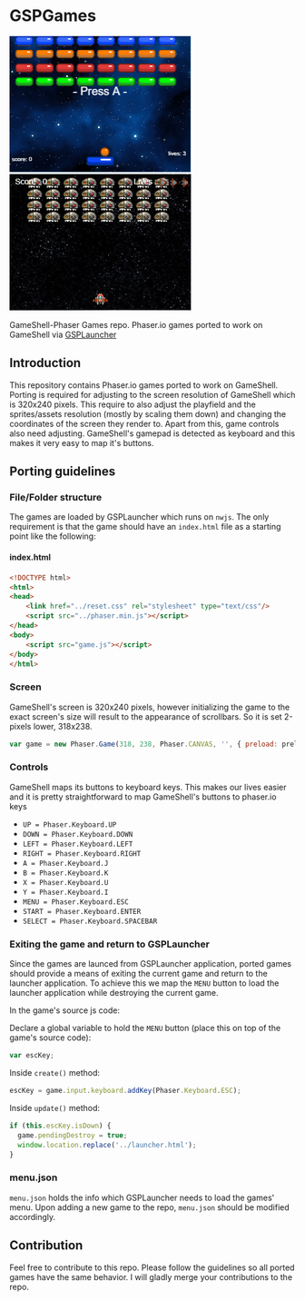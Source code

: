 # GSPGames
![alt text](../common/Breakout.png "Breakout") ![alt text](../common/Invaders.png "Invaders")


GameShell-Phaser Games repo. Phaser.io games ported to work on GameShell via [GSPLauncher](https://github.com/pleft/GSPLauncher)

## Introduction
This repository contains Phaser.io games ported to work on GameShell. Porting is required for adjusting to the screen resolution of GameShell which is 320x240 pixels. This require to also adjust the playfield and the sprites/assets resolution (mostly by scaling them down) and changing the coordinates of the screen they render to. Apart from this, game controls also need adjusting. GameShell's gamepad is detected as keyboard and this makes it very easy to map it's buttons.

## Porting guidelines

### File/Folder structure
The games are loaded by GSPLauncher which runs on `nwjs`. The only requirement is that the game should have an `index.html` file as a starting point like the following:

#### index.html
```html
<!DOCTYPE html>
<html>
<head>
    <link href="../reset.css" rel="stylesheet" type="text/css"/>
    <script src="../phaser.min.js"></script>
</head>
<body>
    <script src="game.js"></script>
</body>
</html>
```


### Screen
GameShell's screen is 320x240 pixels, however initializing the game to the exact screen's size will result to the appearance of scrollbars. So it is set 2-pixels lower, 318x238. 

```javascript
var game = new Phaser.Game(318, 238, Phaser.CANVAS, '', { preload: preload, create: create, update: update });
```

### Controls
GameShell maps its buttons to keyboard keys. This makes our lives easier and it is pretty straightforward to map GameShell's buttons to phaser.io keys

* `UP = Phaser.Keyboard.UP`
* `DOWN = Phaser.Keyboard.DOWN`
* `LEFT = Phaser.Keyboard.LEFT`
* `RIGHT = Phaser.Keyboard.RIGHT`
* `A = Phaser.Keyboard.J`
* `B = Phaser.Keyboard.K`
* `X = Phaser.Keyboard.U`
* `Y = Phaser.Keyboard.I`
* `MENU = Phaser.Keyboard.ESC`
* `START = Phaser.Keyboard.ENTER`
* `SELECT = Phaser.Keyboard.SPACEBAR`

### Exiting the game and return to GSPLauncher
Since the games are launced from GSPLauncher application, ported games should provide a means of exiting the current game and return to the launcher application. To achieve this we map the `MENU` button to load the launcher application while destroying the current game.

In the game's source js code:

Declare a global variable to hold the `MENU` button (place this on top of the game's source code):
```javascript
var escKey;
```

Inside `create()` method:
```javascript
escKey = game.input.keyboard.addKey(Phaser.Keyboard.ESC);
```

Inside `update()` method:
```javascript
if (this.escKey.isDown) {
  game.pendingDestroy = true;
  window.location.replace('../launcher.html');
}
```

### menu.json
`menu.json` holds the info which GSPLauncher needs to load the games' menu. Upon adding a new game to the repo, `menu.json` should be modified accordingly.

## Contribution
Feel free to contribute to this repo. Please follow the guidelines so all ported games have the same behavior. I will gladly merge your contributions to the repo.

